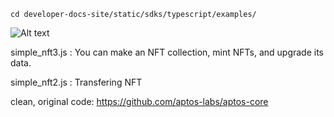 
```
cd developer-docs-site/static/sdks/typescript/examples/
```

![Alt text](https://github.com/Looktab-naer/imgs/blob/main/tinji-apt-2.png?raw=true)

simple_nft3.js : You can make an NFT collection, mint NFTs, and upgrade its data.     

simple_nft2.js : Transfering NFT  

clean, original code: https://github.com/aptos-labs/aptos-core
